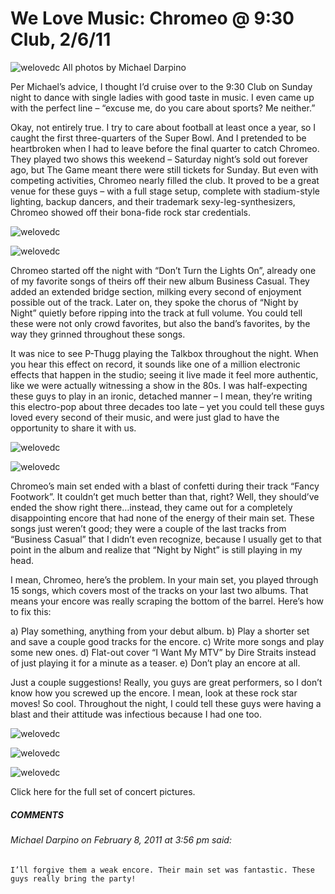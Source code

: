 # We Love Music: Chromeo @ 9:30 Club, 2/6/11

![welovedc](/content/images/5424319432_a019f7dd1c_o.jpg "IMG_7473")
All photos by Michael Darpino

Per Michael’s advice, I thought I’d cruise over to the 9:30 Club on Sunday night to dance with single ladies with good taste in music. I even came up with the perfect line – “excuse me, do you care about sports? Me neither.”

Okay, not entirely true. I try to care about football at least once a year, so I caught the first three-quarters of the Super Bowl. And I pretended to be heartbroken when I had to leave before the final quarter to catch Chromeo. They played two shows this weekend – Saturday night’s sold out forever ago, but The Game meant there were still tickets for Sunday. But even with competing activities, Chromeo nearly filled the club. It proved to be a great venue for these guys – with a full stage setup, complete with stadium-style lighting, backup dancers, and their trademark sexy-leg-synthesizers, Chromeo showed off their bona-fide rock star credentials.

![welovedc](/content/images/5424311252_eeb1bef486_o.jpg "IMG_7343")

![welovedc](/content/images/5424322580_8f88af923f_o.jpg "IMG_7302")

Chromeo started off the night with “Don’t Turn the Lights On”, already one of my favorite songs of theirs off their new album Business Casual. They added an extended bridge section, milking every second of enjoyment possible out of the track. Later on, they spoke the chorus of “Night by Night” quietly before ripping into the track at full volume. You could tell these were not only crowd favorites, but also the band’s favorites, by the way they grinned throughout these songs.

It was nice to see P-Thugg playing the Talkbox throughout the night. When you hear this effect on record, it sounds like one of a million electronic effects that happen in the studio; seeing it live made it feel more authentic, like we were actually witnessing a show in the 80s. I was half-expecting these guys to play in an ironic, detached manner – I mean, they’re writing this electro-pop about three decades too late – yet you could tell these guys loved every second of their music, and were just glad to have the opportunity to share it with us.

![welovedc](/content/images/5423711811_101b80d5bd_o.jpg "IMG_7378")

![welovedc](/content/images/5424310274_3680689f89_o.jpg "IMG_7328")

Chromeo’s main set ended with a blast of confetti during their track “Fancy Footwork”. It couldn’t get much better than that, right? Well, they should’ve ended the show right there…instead, they came out for a completely disappointing encore that had none of the energy of their main set. These songs just weren’t good; they were a couple of the last tracks from “Business Casual” that I didn’t even recognize, because I usually get to that point in the album and realize that “Night by Night” is still playing in my head.

I mean, Chromeo, here’s the problem. In your main set, you played through 15 songs, which covers most of the tracks on your last two albums. That means your encore was really scraping the bottom of the barrel. Here’s how to fix this:

a) Play something, anything from your debut album.
b) Play a shorter set and save a couple good tracks for the encore.
c) Write more songs and play some new ones.
d) Flat-out cover “I Want My MTV” by Dire Straits instead of just playing it for a minute as a teaser.
e) Don’t play an encore at all.

Just a couple suggestions! Really, you guys are great performers, so I don’t know how you screwed up the encore. I mean, look at these rock star moves! So cool. Throughout the night, I could tell these guys were having a blast and their attitude was infectious because I had one too.

![welovedc](/content/images/5423711291_b6236af2ab_o.jpg "IMG_7361")

![welovedc](/content/images/5424322372_0a264a1307_o.jpg "IMG_7290")

![welovedc](/content/images/5424310566_a032c5be4f_o.jpg "IMG_7330")

Click here for the full set of concert pictures.

##### COMMENTS
###### Michael Darpino on February 8, 2011 at 3:56 pm said:
    I’ll forgive them a weak encore. Their main set was fantastic. These guys really bring the party!
